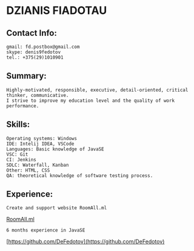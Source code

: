 # DZIANIS FIADOTAU

## Contact Info:
    gmail: fd.postbox@gmail.com
    skype: denis9fedotov
    tel.: +375(29)1010901

## Summary:
    Highly-motivated, responsible, executive, detail-oriented, critical thinker, communicative.
    I strive to improve my education level and the quality of work performance.

## Skills:
    Operating systems: Windows
    IDE: Intelij IDEA, VSCode
    Languages: Basic knowledge of JavaSE
    VSC: Git
    CI: Jenkins
    SDLC: Waterfall, Kanban
    Other: HTML, CSS
    QA: theoretical knowledge of software testing process.

## Experience:
    Create and support website RoomAll.ml
 
   [RoomAll.ml](https://RoomAll.ml)
 
    6 months experience in JavaSE
 
   [https://github.com/DeFedotov](https://github.com/DeFedotov)